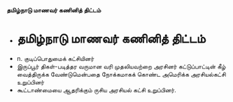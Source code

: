 **தமிழ்நாடு மாணவர் கணினித் திட்டம்**
- # தமிழ்நாடு மாணவர் கணினித் திட்டம்
- n. குடிப்பொதுமைக் கட்சியினர்
- இருப்பூர் திகள்-படித்தர வருமான வரி முதலியவற்றை அரசினர் கட்டுப்பாட்டின் கீழ் வைத்திருக்க வேண்டுமென்பதை நோக்கமாகக் கொண்ட அமெரிக்க அரசியல்கட்சி உறுப்பினர்
- கூட்டாண்மையை ஆதரிக்கும் ருசிய அரசியல் கட்சி உறுப்பினர்.

